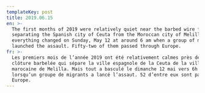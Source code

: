 ```yaml
---
templateKey: post
title: 2019.06.15
en: >-
  The first months of 2019 were relatively quiet near the barbed wire fence
  separating the Spanish city of Ceuta from the Moroccan city of Melilla. But
  everything changed on Sunday, May 12 at around 6 am when a group of migrants
  launched the assault. Fifty-two of them passed through Europe.
fr: >-
  Les premiers mois de l’année 2019 ont été relativement calmes près de la
  clôture barbelée qui sépare la ville espagnole de la Ceuta de la ville
  marocaine de Melilla. Mais tout a basculé le dimanche 12 mai vers 6h du matin
  lorsqu’un groupe de migrants a lancé l’assaut. 52 d’entre eux sont passés en
  Europe.
---
```



